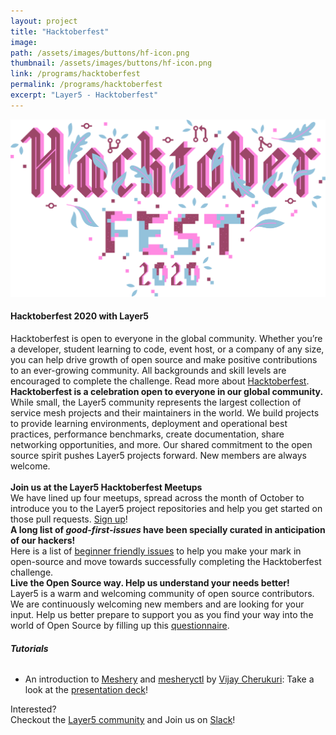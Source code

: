 ```yaml
---
layout: project
title: "Hacktoberfest"
image:
path: /assets/images/buttons/hf-icon.png
thumbnail: /assets/images/buttons/hf-icon.png
link: /programs/hacktoberfest
permalink: /programs/hacktoberfest
excerpt: "Layer5 - Hacktoberfest"
---
```

<style>
  div.gsoc {
    margin-left: 15px;
  }

  li.gsoc {
    margin-left: 15px;
  }
</style>

  <img src="/assets/images/programs/hacktoberfest2020/hacktober.svg" class="image-center"><br />
  
<h4 class="black-text" style='font-weight: bold;'>Hacktoberfest 2020 with Layer5</h4>
Hacktoberfest is open to everyone in the global community. Whether you’re a developer, student learning to code, event host, or a company of any size, you can help drive growth of open source and make positive contributions to an ever-growing community. All backgrounds and skill levels are encouraged to complete the challenge. Read more about <a href="https://hacktoberfest.digitalocean.com">Hacktoberfest</a>.<br />   
<b> Hacktoberfest is a celebration open to everyone in our global community.</b><br /> 
While small, the Layer5 community represents the largest collection of
service mesh projects and their maintainers in the world. We build
projects to provide learning environments, deployment and operational best
practices, performance benchmarks, create documentation, share networking
opportunities, and more. Our shared commitment to the open source spirit
pushes Layer5 projects forward. New members are always welcome.<br /><br />
<b> Join us at the Layer5 Hacktoberfest Meetups </b><br />
We have lined up four meetups, spread across the month of October to introduce you to the Layer5 project repositories and help you get started on those pull requests. <a href="https://organize.mlh.io/participants/events/4796-getting-started-layer5">Sign up</a>!<br /> 
<b> A long list of <i>good-first-issues</i> have been specially curated in anticipation of our hackers! </b> <br />
Here is a list of <a href="https://github.com/search?q=org%3Alayer5io+label%3Ahacktoberfest&type=issues">beginner friendly issues</a> to help you make your mark in open-source and move towards successfully completing the Hacktoberfest challenge. <br /> 
 <b> Live the Open Source way. Help us understand your needs better! </b><br />
Layer5 is a warm and welcoming community of open source contributors. We are continuously welcoming new members and are looking for your input. Help us better prepare to support you as you find your way into the world of Open Source by filling up this <a href="https://docs.google.com/forms/d/e/1FAIpQLSeQmQv6Xrnb69qGUZjHcw6i92jNDXir6WN6sRAHDNRtKUzBUg/viewform">questionnaire</a>.<br />

<h6 style='font-weight: bold;'> Tutorials </h6>

- An introduction to [Meshery](https://layer5.io/meshery) and [mesheryctl](https://meshery.layer5.io/docs/installation#using-mesheryctl) by [Vijay Cherukuri](https://layer5.io/community/members/vijay-cherukuri): Take a look at the [presentation deck](https://docs.google.com/presentation/d/1Wc5ALdn-G3fADJ8I6nJlyOGhV2XHVprYPqDvkZ1MEqY/edit#slide=id.g9d94e76861_9_608)!
 
Interested?<br />
Checkout the [Layer5 community](https://layer5.io/community) and Join us on [Slack](http://slack.layer5.io/)!
